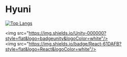 # Hyuni

[![Top Langs](https://github-readme-stats.vercel.app/api/top-langs/?username=Hyuni02&layout=compact)](https://github.com/Hyuni02/github-readme-stats)

<img src="https://img.shields.io/Unity-000000?style=flat&logo=badgeunity&logoColor=white"/>
<img src="https://img.shields.io/badge/React-61DAFB?style=flat&logo=React&logoColor=white"/>


<!--
<img src="https://img.shields.io/C#-512BD4?style=flat&logo=csharp&logoColor=white"/>
<img src="https://img.shields.io/Python-3776AB?style=flat&logo=python&logoColor=white"/>
-->

<!--
**Hyuni02/Hyuni02** is a ✨ _special_ ✨ repository because its `README.md` (this file) appears on your GitHub profile.

Here are some ideas to get you started:

- 🔭 I’m currently working on ...
- 🌱 I’m currently learning ...
- 👯 I’m looking to collaborate on ...
- 🤔 I’m looking for help with ...
- 💬 Ask me about ...
- 📫 How to reach me: ...
- 😄 Pronouns: ...
- ⚡ Fun fact: ...
-->
